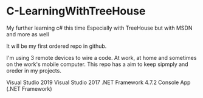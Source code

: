 # C-LearningWithTreeHouse
My further learning c# this time Especially with TreeHouse but with MSDN and more as well

It will be my first ordered repo in github.

I'm using 3 remote devices to wire a code. At work, at home and sometimes on the work's mobile computer.
This repo has a aim to keep sipmply and oreder in my projects.

Visual Studio 2019
Visual Studio 2017
.NET Framework 4.7.2
Console App (.NET Framework)
